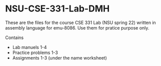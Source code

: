 # NSU-CSE-331-Lab-DMH

These are the files for the course  CSE 331 Lab (NSU spring 22)
written in assembly language for emu-8086. 
Use them for pratice purpose only.

Contains 
  - Lab manuels 1-4
  - Practice problems 1-3
  - Assignments 1-3 (under the name worksheet)
